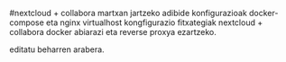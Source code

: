 #nextcloud + collabora martxan jartzeko adibide konfigurazioak
docker-compose eta nginx virtualhost kongfigurazio fitxategiak nextcloud + collabora
docker abiarazi eta reverse proxya ezartzeko.

editatu beharren arabera.
